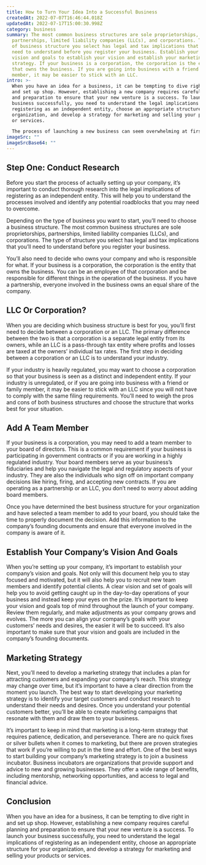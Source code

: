 ```yaml
---
title: How to Turn Your Idea Into a Successful Business
createdAt: 2022-07-07T16:46:44.018Z
updatedAt: 2022-07-17T15:00:30.998Z
category: business
summary: The most common business structures are sole proprietorships,
  partnerships, limited liability companies (LLCs), and corporations. The type
  of business structure you select has legal and tax implications that you’ll
  need to understand before you register your business. Establish your company’s
  vision and goals to establish your vision and establish your marketing
  strategy. If your business is a corporation, the corporation is the entity
  that owns the business. If you are going into business with a friend or family
  member, it may be easier to stick with an LLC.
intro: >-
  When you have an idea for a business, it can be tempting to dive right in
  and set up shop. However, establishing a new company requires careful planning
  and preparation to ensure that your new venture is a success. To launch your
  business successfully, you need to understand the legal implications of
  registering as an independent entity, choose an appropriate structure for your
  organization, and develop a strategy for marketing and selling your products
  or services. 

  The process of launching a new business can seem overwhelming at first glance. Fortunately, there are resources to help you take the first steps towards opening your own company. In this article, we’ll explain everything you need to know about how to turn your idea into a successful business .
imageSrc: ""
imageSrcBase64: ""
---
```


## Step One: Conduct Research

Before you start the process of actually setting up your company, it’s important to conduct thorough research into the legal implications of registering as an independent entity. This will help you to understand the processes involved and identify any potential roadblocks that you may need to overcome.

Depending on the type of business you want to start, you’ll need to choose a business structure. The most common business structures are sole proprietorships, partnerships, limited liability companies (LLCs), and corporations. The type of structure you select has legal and tax implications that you’ll need to understand before you register your business.

You’ll also need to decide who owns your company and who is responsible for what. If your business is a corporation, the corporation is the entity that owns the business. You can be an employee of that corporation and be responsible for different things in the operation of the business. If you have a partnership, everyone involved in the business owns an equal share of the company.

## LLC Or Corporation?

When you are deciding which business structure is best for you, you’ll first need to decide between a corporation or an LLC. The primary difference between the two is that a corporation is a separate legal entity from its owners, while an LLC is a pass-through tax entity where profits and losses are taxed at the owners’ individual tax rates. The first step in deciding between a corporation or an LLC is to understand your industry.

If your industry is heavily regulated, you may want to choose a corporation so that your business is seen as a distinct and independent entity. If your industry is unregulated, or if you are going into business with a friend or family member, it may be easier to stick with an LLC since you will not have to comply with the same filing requirements. You’ll need to weigh the pros and cons of both business structures and choose the structure that works best for your situation.

## Add A Team Member

If your business is a corporation, you may need to add a team member to your board of directors. This is a common requirement if your business is participating in government contracts or if you are working in a highly regulated industry. Your board members serve as your business’s fiduciaries and help you navigate the legal and regulatory aspects of your industry. They are also the individuals who sign off on important company decisions like hiring, firing, and accepting new contracts. If you are operating as a partnership or an LLC, you don’t need to worry about adding board members.

Once you have determined the best business structure for your organization and have selected a team member to add to your board, you should take the time to properly document the decision. Add this information to the company’s founding documents and ensure that everyone involved in the company is aware of it.

## Establish Your Company’s Vision And Goals

When you’re setting up your company, it’s important to establish your company’s vision and goals. Not only will this document help you to stay focused and motivated, but it will also help you to recruit new team members and identify potential clients. A clear vision and set of goals will help you to avoid getting caught up in the day-to-day operations of your business and instead keep your eyes on the prize. It’s important to keep your vision and goals top of mind throughout the launch of your company. Review them regularly, and make adjustments as your company grows and evolves. The more you can align your company’s goals with your customers’ needs and desires, the easier it will be to succeed. It’s also important to make sure that your vision and goals are included in the company’s founding documents.

## Marketing Strategy

Next, you’ll need to develop a marketing strategy that includes a plan for attracting customers and expanding your company’s reach. This strategy may change over time, but it’s important to have a clear direction from the moment you launch. The best way to start developing your marketing strategy is to identify your target customers and conduct research to understand their needs and desires. Once you understand your potential customers better, you’ll be able to create marketing campaigns that resonate with them and draw them to your business.

It’s important to keep in mind that marketing is a long-term strategy that requires patience, dedication, and perseverance. There are no quick fixes or silver bullets when it comes to marketing, but there are proven strategies that work if you’re willing to put in the time and effort. One of the best ways to start building your company’s marketing strategy is to join a business incubator. Business incubators are organizations that provide support and advice to new and growing businesses. They offer a wide range of benefits, including mentorship, networking opportunities, and access to legal and financial advice.

## Conclusion

When you have an idea for a business, it can be tempting to dive right in and set up shop. However, establishing a new company requires careful planning and preparation to ensure that your new venture is a success. To launch your business successfully, you need to understand the legal implications of registering as an independent entity, choose an appropriate structure for your organization, and develop a strategy for marketing and selling your products or services.
